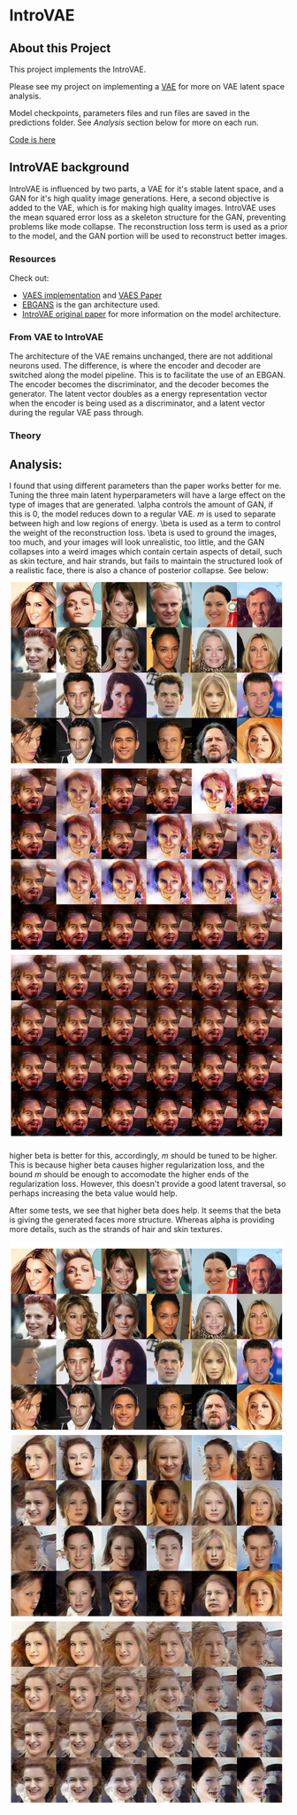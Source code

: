 # IntroVAE

## About this Project
This project implements the IntroVAE.

Please see my project on implementing a [VAE](https://github.com/yukunchen113/VariationalAutoEncoder) for more on VAE latent space analysis.

Model checkpoints, parameters files and run files are saved in the predictions folder. See _Analysis_ section below for more on each run. 

[Code is here](https://github.com/yukunchen113/IntroVAE)

## IntroVAE background
IntroVAE is influenced by two parts, a VAE for it's stable latent space, and a GAN for it's high quality image generations. Here, a second objective is added to the VAE, which is for making high quality images. IntroVAE uses the mean squared error loss as a skeleton structure for the GAN, preventing problems like mode collapse. The reconstruction loss term is used as a prior to the model, and the GAN portion will be used to reconstruct better images.

### Resources
Check out:
- [VAES implementation](https://github.com/yukunchen113/VariationalAutoEncoder) and [VAES Paper](https://arxiv.org/abs/1312.6114)
- [EBGANS](https://arxiv.org/abs/1609.03126) is the gan architecture used.
- [IntroVAE original paper](https://arxiv.org/abs/1807.06358) for more information on the model architecture.

### From VAE to IntroVAE
The architecture of the VAE remains unchanged, there are not additional neurons used. The difference, is where the encoder and decoder are switched along the model pipeline. This is to facilitate the use of an EBGAN. The encoder becomes the discriminator, and the decoder becomes the generator. The latent vector doubles as a energy representation vector when the encoder is being used as a discriminator, and a latent vector during the regular VAE pass through.  

### Theory

## Analysis:
I found that using different parameters than the paper works better for me. Tuning the three main latent hyperparameters will have a large effect on the type of images that are generated. \alpha controls the amount of GAN, if this is 0, the model reduces down to a regular VAE. _m_ is used to separate between high and low regions of energy. \beta is used as a term to control the weight of the reconstruction loss. \beta is used to ground the images, too much, and your images will look unrealistic, too little, and the GAN collapses into a weird images which contain certain aspects of detail, such as skin tecture, and hair strands, but fails to maintain the structured look of a realistic face, there is also a chance of posterior collapse. See below:
![beta = 0.05, alpha = 0.25, m = 500](/assets/introvae_images/low_beta1.jpg)

higher beta is better for this, accordingly, _m_ should be tuned to be higher. This is because higher beta causes higher regularization loss, and the bound _m_ should be enough to accomodate the higher ends of the regularization loss. However, this doesn't provide a good latent traversal, so perhaps increasing the beta value would help.

After some tests, we see that higher beta does help. It seems that the beta is giving the generated faces more structure. Whereas alpha is providing more details, such as the strands of hair and skin textures.

![beta = 0.75, alpha = 0.25, m =1000](/assets/introvae_images/normal1.jpg)


